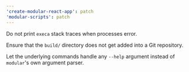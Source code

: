 ```yaml
---
'create-modular-react-app': patch
'modular-scripts': patch
---
```


Do not print `execa` stack traces when processes error.

Ensure that the `build/` directory does not get added into a Git repository.

Let the underlying commands handle any `--help` argument instead of `modular`'s
own argument parser.
